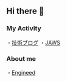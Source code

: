 ## Hi there 👋
### My Activity
・[技術ブログ](https://kakuya07218.xsrv.jp/aws.cloudmemo/)
・[JAWS](https://jawsug-nagoya.connpass.com/)

### About me
・[Engineed](https://engineed.io/auth/login?redirect=%2Fmypage)

<!--
**SMYT-BT/SMYT-BT** is a ✨ _special_ ✨ repository because its `README.md` (this file) appears on your GitHub profile.

Here are some ideas to get you started:

- 🔭 I’m currently working on ...
- 🌱 I’m currently learning ...
- 👯 I’m looking to collaborate on ...
- 🤔 I’m looking for help with ...
- 💬 Ask me about ...
- 📫 How to reach me: ...
- 😄 Pronouns: ...
- ⚡ Fun fact: ...
-->
